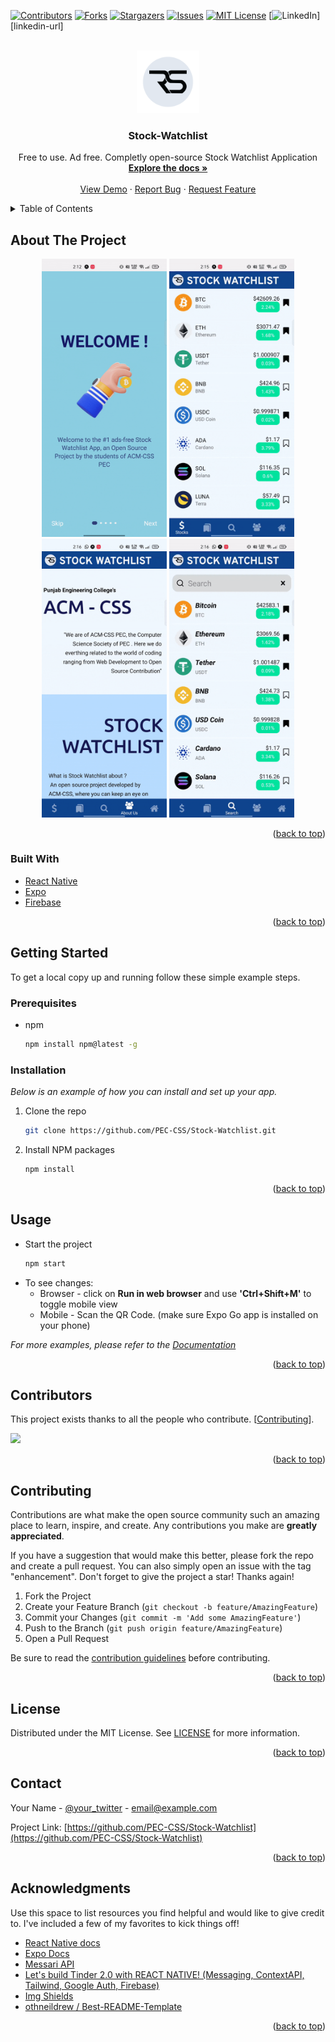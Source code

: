 <div id="top"></div>



<!-- PROJECT SHIELDS -->
[![Contributors][contributors-shield]][contributors-url]
[![Forks][forks-shield]][forks-url]
[![Stargazers][stars-shield]][stars-url]
[![Issues][issues-shield]][issues-url]
[![MIT License][license-shield]][license-url]
[![LinkedIn][linkedin-shield]][linkedin-url]

<!-- PROJECT LOGO -->
<br />
<div align="center">
  <a href="https://github.com/PEC-CSS/Stock-Watchlist">
    <img src="assets/logo.png" alt="Logo" width="100" height="100" />
  </a>

  <h3 align="center">Stock-Watchlist</h3>

  <p align="center">
    Free to use. Ad free. Completly open-source Stock Watchlist Application
    <br/>
    <a href="https://github.com/PEC-CSS/Stock-Watchlist"><strong>Explore the docs »</strong></a>
    <br />
    <br />
    <a href="https://github.com/PEC-CSS/Stock-Watchlist">View Demo</a>
    ·
    <a href="https://github.com/PEC-CSS/Stock-Watchlist/issues">Report Bug</a>
    ·
    <a href="https://github.com/PEC-CSS/Stock-Watchlist/issues">Request Feature</a>
  </p>
</div>


<!-- TABLE OF CONTENTS -->
<details>
  <summary>Table of Contents</summary>
  <ol>
    <li>
        <a href="#about-the-project">About The Project</a>
        <ul>
          <li><a href="#built-with">Built With</a></li>
        </ul>
      </li>
      <li>
        <a href="#getting-started">Getting Started</a>
        <ul>
          <li><a href="#prerequisites">Prerequisites</a></li>
          <li><a href="#installation">Installation</a></li>
        </ul>
      </li>
      <li><a href="#usage">Usage</a></li>
      <li><a href="#roadmap">Roadmap</a></li>
      <li><a href="#contributing">Contributing</a></li>
      <li><a href="#license">License</a></li>
      <li><a href="#contact">Contact</a></li>
      <li><a href="#acknowledgments">Acknowledgments</a></li>
  </ol>
</details>



<!-- ABOUT THE PROJECT -->
## About The Project

<!-- [![Login Screen Screen Shot][product-screenshot-loginScreen]](https://example.com)
[![Stock Screen And Watchlist Screen Shot][product-screenshot-stockScreenAndWatchlist]](https://example.com)
[![About and Profile Screen Screen Shot][product-screenshot-aboutAndProfileScreen]](https://example.com)
[![Search Screen Screen Shot][product-screenshot-searchScreen]](https://example.com) -->
<p align='middle'>
  <img src='assets/loginScreen.gif' width='200' />
  <img src='assets/stockScreenAndWatchlist.gif' width='200' />
  <img src='assets/aboutAndProfileScreen.gif' width='200' />
  <img src='assets/searchScreen.gif' width='200' />
</p>


<p align="right">(<a href="#top">back to top</a>)</p>



### Built With

* [React Native](https://reactnative.dev/)
* [Expo](https://expo.dev/)
* [Firebase](https://firebase.google.com/)

<p align="right">(<a href="#top">back to top</a>)</p>



<!-- GETTING STARTED -->
## Getting Started

To get a local copy up and running follow these simple example steps.

### Prerequisites

* npm
  ```sh
  npm install npm@latest -g
  ```

### Installation

_Below is an example of how you can install and set up your app._

<!-- 1. Get a free API Key at [https://example.com](https://example.com) -->
1. Clone the repo
   ```sh
   git clone https://github.com/PEC-CSS/Stock-Watchlist.git
   ```
2. Install NPM packages
   ```sh
   npm install
   ```
<!-- 4. Enter your API in `config.js`
   ```js
   const API_KEY = 'ENTER YOUR API';
   ``` -->

<p align="right">(<a href="#top">back to top</a>)</p>



<!-- USAGE EXAMPLES -->
## Usage

- Start the project
  ```sh
  npm start
  ```
- To see changes:
  - Browser - click on <b>Run in web browser</b> and use <b>'Ctrl+Shift+M'</b> to toggle mobile view
  - Mobile - Scan the QR Code. (make sure Expo Go app is installed on your phone)

_For more examples, please refer to the [Documentation](https://example.com)_

<p align="right">(<a href="#top">back to top</a>)</p>



<!-- ROADMAP -->
<!-- ## Roadmap

- [x] Add Changelog
- [x] Add back to top links
- [ ] Add Additional Templates w/ Examples
- [ ] Add "components" document to easily copy & paste sections of the readme
- [ ] Multi-language Support
    - [ ] Chinese
    - [ ] Spanish -->
<!-- CONTRIBUTORS -->
## Contributors
This project exists thanks to all the people who contribute. [<a href="#contributing">Contributing</a>].

<a href="https://github.com/PEC-CSS/Stock-Watchlist/graphs/contributors">
  <img src="https://contrib.rocks/image?repo=PEC-CSS/Stock-Watchlist" />
</a>

<!-- See the [open issues](https://github.com/PEC-CSS/Stock-Watchlist/issues) for a full list of proposed features (and known issues). -->

<p align="right">(<a href="#top">back to top</a>)</p>



<!-- CONTRIBUTING -->
## Contributing

Contributions are what make the open source community such an amazing place to learn, inspire, and create. Any contributions you make are **greatly appreciated**.

If you have a suggestion that would make this better, please fork the repo and create a pull request. You can also simply open an issue with the tag "enhancement".
Don't forget to give the project a star! Thanks again!

1. Fork the Project
2. Create your Feature Branch (`git checkout -b feature/AmazingFeature`)
3. Commit your Changes (`git commit -m 'Add some AmazingFeature'`)
4. Push to the Branch (`git push origin feature/AmazingFeature`)
5. Open a Pull Request

Be sure to read the [contribution guidelines](CONTRIBUTING.md) before contributing.

<p align="right">(<a href="#top">back to top</a>)</p>



<!-- LICENSE -->
## License

Distributed under the MIT License. See [LICENSE](LICENSE) for more information.

<p align="right">(<a href="#top">back to top</a>)</p>



<!-- CONTACT -->
## Contact

Your Name - [@your_twitter](https://twitter.com/your_username) - email@example.com

Project Link: [https://github.com/PEC-CSS/Stock-Watchlist](https://github.com/PEC-CSS/Stock-Watchlist)

<p align="right">(<a href="#top">back to top</a>)</p>



<!-- ACKNOWLEDGMENTS -->
## Acknowledgments

Use this space to list resources you find helpful and would like to give credit to. I've included a few of my favorites to kick things off!

* [React Native docs](https://reactnative.dev/docs/getting-started)
* [Expo Docs](https://docs.expo.dev/)
* [Messari API](https://messari.io/api)
* [Let's build Tinder 2.0 with REACT NATIVE! (Messaging, ContextAPI, Tailwind, Google Auth, Firebase)](https://www.youtube.com/watch?v=qJaFIGjyRms)
* [Img Shields](https://shields.io)
* [othneildrew / Best-README-Template](https://github.com/othneildrew/Best-README-Template)

<p align="right">(<a href="#top">back to top</a>)</p>




<!-- MARKDOWN LINKS & IMAGES -->
<!-- https://www.markdownguide.org/basic-syntax/#reference-style-links -->
[contributors-shield]: https://img.shields.io:/github/contributors/PEC-CSS/Stock-Watchlist?style=for-the-badge
[contributors-url]: https://github.com/PEC-CSS/Stock-Watchlist/graphs/contributors
[forks-shield]: https://img.shields.io/github/forks/PEC-CSS/Stock-Watchlist?style=for-the-badge
[forks-url]: https://github.com/PEC-CSS/Stock-Watchlist/network/members
[stars-shield]: https://img.shields.io/github/stars/PEC-CSS/Stock-Watchlist?style=for-the-badge
[stars-url]: https://github.com/PEC-CSS/Stock-Watchlist/stargazers
[issues-shield]: https://img.shields.io/github/issues/PEC-CSS/Stock-Watchlist?style=for-the-badge
[issues-url]: https://github.com/PEC-CSS/Stock-Watchlist/issues
[license-shield]: https://img.shields.io/github/license/PEC-CSS/Stock-Watchlist?style=for-the-badge
[license-url]: https://github.com/PEC-CSS/Stock-Watchlist/blob/master/LICENSE.txt
[linkedin-shield]: https://img.shields.io/badge/-LinkedIn-black.svg?style=for-the-badge&logo=linkedin&colorB=555
<!-- [linkedin-url]: https://linkedin.com/in/othneildrew -->
[product-screenshot-loginScreen]: assets/loginScreen.gif
[product-screenshot-stockScreenAndWatchlist]: assets/stockScreenAndWatchlist.gif
[product-screenshot-aboutAndProfileScreen]: assets/aboutAndProfileScreen.gif
[product-screenshot-searchScreen]: assets/searchScreen.gif
